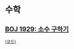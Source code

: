 # 수학

## [BOJ 1929: 소수 구하기](https://www.acmicpc.net/problem/1929)
[(코드)](https://github.com/DJ-archive/Algorithm-DataStructure/blob/main/0minyoung0/algorithm/18_수학/Boj1929.java)